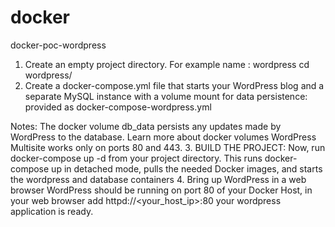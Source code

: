 # docker
docker-poc-wordpress
1. Create an empty project directory.
   For example name : wordpress
       cd wordpress/
2. Create a docker-compose.yml file that starts your WordPress blog and a separate MySQL instance with a volume mount for data persistence:
   provided as docker-compose-wordpress.yml
   
Notes:
The docker volume db_data persists any updates made by WordPress to the database. Learn more about docker volumes
WordPress Multisite works only on ports 80 and 443. 
3. BUILD THE PROJECT:
Now, run docker-compose up -d from your project directory.
This runs docker-compose up in detached mode, pulls the needed Docker images, and starts the wordpress and database containers
4. Bring up WordPress in a web browser
   WordPress should be running on port 80 of your Docker Host, in your web browser add httpd://<your_host_ip>:80
   your wordpress application is ready.
   
